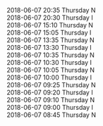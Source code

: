 2018-06-07 20:35 Thursday  N  
2018-06-07 20:30 Thursday  I  
2018-06-07 15:10 Thursday  N  
2018-06-07 15:05 Thursday  I  
2018-06-07 13:35 Thursday  N  
2018-06-07 13:30 Thursday  I  
2018-06-07 10:35 Thursday  N  
2018-06-07 10:30 Thursday  I  
2018-06-07 10:05 Thursday  N  
2018-06-07 10:00 Thursday  I  
2018-06-07 09:25 Thursday  N  
2018-06-07 09:20 Thursday  I  
2018-06-07 09:10 Thursday  N  
2018-06-07 09:00 Thursday  I  
2018-06-07 08:45 Thursday  N  

